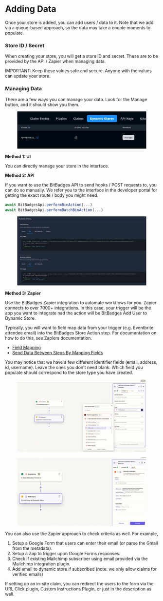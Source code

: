 # Adding Data

Once your store is added, you can add users / data to it. Note that we add via a queue-based approach, so the data may take a couple moments to populate.

### Store ID / Secret

When creating your store, you will get a store ID and secret. These are to be provided by the API / Zapier when managing data.&#x20;

IMPORTANT: Keep these values safe and secure. Anyone with the values can update your store.

### Managing Data

There are a few ways you can manage your data. Look for the Manage button, and it should show you them.

<figure><img src="../../../../.gitbook/assets/image (172).png" alt=""><figcaption></figcaption></figure>

**Method 1: UI**

You can directly manage your store in the interface.&#x20;

**Method 2: API**

If you want to use the BitBadges API to send hooks / POST requests to, you can do so manually. We refer you to the interface in the developer portal  for getting the exact route / body you might need.

```typescript
await BitBadgesApi.performBinAction(...)
await BitBadgesApi.performBatchBinAction(...)
```

<figure><img src="../../../../.gitbook/assets/image (173).png" alt=""><figcaption></figcaption></figure>

**Method 3: Zapier**

Use the BitBadges Zapier integration to automate workflows for you. Zapier connects to over 7000+ integrations. In this case, your trigger will be the app you want to integrate nad the action will be BitBadges Add User to Dynamic Store.

Typically, you will want to field map data from your trigger (e.g. Eventbrite attendee email) into the BitBadges Store Action step. For documentation on how to do this, see Zapiers documentation.

* [Field Mapping](https://help.zapier.com/hc/en-us/articles/31709122224653-Enter-data-in-Zap-fields#01JC4MFMXXJXSS7GBAYZP32XKZ)
* [Send Data Between Steps By Mapping Fields](https://help.zapier.com/hc/en-us/articles/8496343026701-Send-data-between-steps-by-mapping-fields)

You may notice that we have a few different identifier fields (email, address, id, username). Leave the ones you don't need blank. Which field you populate should correspond to the store type you have created.

<figure><img src="../../../../.gitbook/assets/image (176).png" alt=""><figcaption></figcaption></figure>

<figure><img src="../../../../.gitbook/assets/image (174).png" alt=""><figcaption></figcaption></figure>

You can also use the Zapier approach to check criteria as well. For example,

1. Setup a Google Form that users can enter their email (or parse the Gmail from the metadata).
2. Setup a Zap to trigger upon Google Forms responses.
3. Check if existing Mailchimp subscriber using email provided via the Mailchimp integration plugin.
4. Add email to dynamic store if subscribed (note: we only allow claims for verified emails)

If setting up an in-site claim, you can redirect the users to the form via the URL Click plugin, Custom Instructions Plugin, or just in the description as well.
